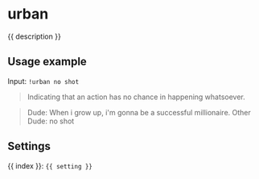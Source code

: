 # urban

<script setup>
import { settings as s } from "../../settings/urban.js"
const { description, ...settings } = s
</script>

{{ description }}

## Usage example

Input: `!urban no shot`

> Indicating that an action has no chance in happening whatsoever.

> Dude: When i grow up, i'm gonna be a successful millionaire. Other Dude: no shot 

## Settings
<div v-for="(setting, index) in settings">
{{ index }}: <code>{{ setting }}</code>
</div>
